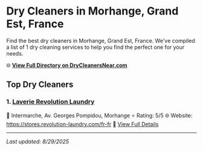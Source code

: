 # Dry Cleaners in Morhange, Grand Est, France

Find the best dry cleaners in Morhange, Grand Est, France. We've compiled a list of 1 dry cleaning services to help you find the perfect one for your needs.

🌐 **[View Full Directory on DryCleanersNear.com](https://drycleanersnear.com/city/France/Grand%20Est/Morhange)**

## Top Dry Cleaners

### 1. [Laverie Revolution Laundry](https://drycleanersnear.com/dryCleaner/68afb8934e19aac41e8a0e99/laverie-revolution-laundry)
📍 Intermarche, Av. Georges Pompidou, Morhange
⭐ Rating: 5/5
🌐 Website: https://stores.revolution-laundry.com/fr-fr
🔗 [View Full Details](https://drycleanersnear.com/dryCleaner/68afb8934e19aac41e8a0e99/laverie-revolution-laundry)


---

*Last updated: 8/29/2025*

